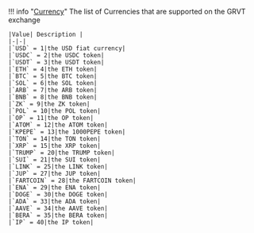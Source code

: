 !!! info "[Currency](/../../schemas/currency)"
    The list of Currencies that are supported on the GRVT exchange<br>

    |Value| Description |
    |-|-|
    |`USD` = 1|the USD fiat currency|
    |`USDC` = 2|the USDC token|
    |`USDT` = 3|the USDT token|
    |`ETH` = 4|the ETH token|
    |`BTC` = 5|the BTC token|
    |`SOL` = 6|the SOL token|
    |`ARB` = 7|the ARB token|
    |`BNB` = 8|the BNB token|
    |`ZK` = 9|the ZK token|
    |`POL` = 10|the POL token|
    |`OP` = 11|the OP token|
    |`ATOM` = 12|the ATOM token|
    |`KPEPE` = 13|the 1000PEPE token|
    |`TON` = 14|the TON token|
    |`XRP` = 15|the XRP token|
    |`TRUMP` = 20|the TRUMP token|
    |`SUI` = 21|the SUI token|
    |`LINK` = 25|the LINK token|
    |`JUP` = 27|the JUP token|
    |`FARTCOIN` = 28|the FARTCOIN token|
    |`ENA` = 29|the ENA token|
    |`DOGE` = 30|the DOGE token|
    |`ADA` = 33|the ADA token|
    |`AAVE` = 34|the AAVE token|
    |`BERA` = 35|the BERA token|
    |`IP` = 40|the IP token|
